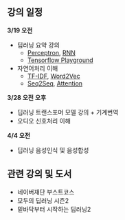 ## 강의 일정

**3/19 오전**
- 딥러닝 요약 강의
  - [Perceptron](https://wikidocs.net/24958), [RNN](https://wikidocs.net/48558)
  - [Tensorflow Playground](https://playground.tensorflow.org/) 
- 자연어처리 이해
  - [TF-IDF](https://wikidocs.net/31698), [Word2Vec](https://wikidocs.net/22660)
  - [Seq2Seq](https://wikidocs.net/24996), [Attention](https://wikidocs.net/22893)

**3/28 오전 오후**
- 딥러닝 트랜스포머 모델 강의 + 기계번역
- 오디오 신호처리 이해

**4/4 오전**
- 딥러닝 음성인식 및 음성합성

## 관련 강의 및 도서
- 네이버재단 부스트코스
- 모두의 딥러닝 시즌2
- 밑바닥부터 시작하는 딥러닝2
